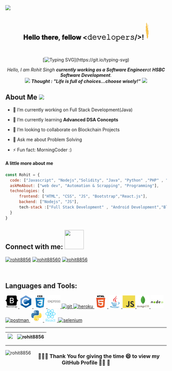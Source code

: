 
![](https://komarev.com/ghpvc/?username=your-rohit8856&style=flat-square)


<!-- ![Github Banner](https://github.com/Jaydeep-Yadav/Jaydeep-Yadav/blob/main/banner.png) -->

<div align="center">
<h2> 𝐇𝐞𝐥𝐥𝐨 𝐭𝐡𝐞𝐫𝐞, 𝐟𝐞𝐥𝐥𝐨𝐰 <𝚍𝚎𝚟𝚎𝚕𝚘𝚙𝚎𝚛𝚜/>! <img src="https://github.com/ABSphreak/ABSphreak/blob/master/gifs/Hi.gif" width="10px" height="60"></h2>
 </div>
  
<div align="center">
  
  <span>‎‎‎‎‎‎‎‎‎‎‎‎‎‎‎‎‎‎‎‎‎</span>
  
[![Typing SVG](https://readme-typing-svg.herokuapp.com?font=IBM+Plex+Sans&color=ff1493&size=36&lines=‎‎‎‎‎‎‎‎‎‎‎‎‎‎‎‎‎‎‎‎‎+Hey!+It's+Rohit!;I'm+a+Software+Developer...;I+❤+DSA..)](https://git.io/typing-svg)
</div>

<p align="center">
  
  
  <em>
    Hello, I am Rohit Singh <b> currently working as a Software Engineer</b>at <b> HSBC Software Development</b></a>. 
  </em> 
  <br>
  <img src="https://media.giphy.com/media/gH3LO09IOiZIqePwv9/giphy.gif" width="50"  /> <b><i align="center">Thought : "Life is full of choices…choose wisely!”</i></b> <img src="https://media.giphy.com/media/qjqUcgIyRjsl2/giphy.gif" width="50" />
</p>

<div>
  <h2> About Me <img src="https://img.icons8.com/color/48/000000/user-male-circle--v2.png" width = 30px></h2>

<!-- 
 <img align="right" height=300px  width=250px alt="Unicorn" src="https://media.giphy.com/media/3ohs4BSacFKI7A717y/giphy.gif" /> -->

- 🔭 I’m currently working on Full Stack Development(Java)
  
- 🌱 I’m currently learning **Advanced DSA Concepts**
  
- 👯 I’m looking to collaborate on Blockchain Projects
- 💬 Ask me about Problem Solving
- ⚡ Fun fact: MorningCoder :)

  
#### A little more about me
```javascript
const Rohit = {
  code: ["Javascript", "Nodejs","Solidity", "Java", "Python" ,"PHP" , "C++"],
  askMeAbout: ["web dev", "Automation & Scrapping", "Programming"],
  technologies: {
      frontend: ["HTML", "CSS", "JS", "Bootstrap","React.js"],
      backend: ["Nodejs", "JS"],
      tech-stack :["Full Stack Development" , "Android Development","BlockChain Development"]
  }
}
```
</div>  
<h2 align="left">Connect with me:  <img src='https://raw.githubusercontent.com/ShahriarShafin/ShahriarShafin/main/Assets/handshake.gif' width="60px" height="60"> </h2>
<p align="left">
<a href="https://www.linkedin.com/in/rohit-singh-3837111a1/" target="blank"><img align="center" src="https://raw.githubusercontent.com/rahuldkjain/github-profile-readme-generator/master/src/images/icons/Social/linked-in-alt.svg" alt="rohit8856" height="30" width="40" /></a>
<a href="https://leetcode.com/rohit88560/" target="blank"><img align="center" src="https://raw.githubusercontent.com/rahuldkjain/github-profile-readme-generator/master/src/images/icons/Social/leet-code.svg" alt="rohit88560" height="30" width="40" /></a>
<a href="https://auth.geeksforgeeks.org/user/rohitsingh000065/profile" target="blank"><img align="center" src="https://raw.githubusercontent.com/rahuldkjain/github-profile-readme-generator/master/src/images/icons/Social/geeks-for-geeks.svg" alt="rohit8856" height="30" width="40" /></a>
</p>‎‎

<div align="left">
<h2>Languages and Tools:  </h2>
</div>
<p align="left"> <a href="https://getbootstrap.com" target="_blank"> <img src="https://raw.githubusercontent.com/devicons/devicon/master/icons/bootstrap/bootstrap-plain-wordmark.svg" alt="bootstrap" width="40" height="40"/> </a> <a href="https://www.cprogramming.com/" target="_blank"> <img src="https://raw.githubusercontent.com/devicons/devicon/master/icons/c/c-original.svg" alt="c" width="40" height="40"/> </a> <a href="https://www.w3schools.com/css/" target="_blank"> <img src="https://raw.githubusercontent.com/devicons/devicon/master/icons/css3/css3-original-wordmark.svg" alt="css3" width="40" height="40"/> </a> <a href="https://expressjs.com" target="_blank"> <img src="https://raw.githubusercontent.com/devicons/devicon/master/icons/express/express-original-wordmark.svg" alt="express" width="40" height="40"/> </a> <a href="https://git-scm.com/" target="_blank"> <img src="https://www.vectorlogo.zone/logos/git-scm/git-scm-icon.svg" alt="git" width="40" height="40"/> </a> <a href="https://heroku.com" target="_blank"> <img src="https://www.vectorlogo.zone/logos/heroku/heroku-icon.svg" alt="heroku" width="40" height="40"/> </a> <a href="https://www.w3.org/html/" target="_blank"> <img src="https://raw.githubusercontent.com/devicons/devicon/master/icons/html5/html5-original-wordmark.svg" alt="html5" width="40" height="40"/> </a> <a href="https://www.java.com" target="_blank"> <img src="https://raw.githubusercontent.com/devicons/devicon/master/icons/java/java-original.svg" alt="java" width="40" height="40"/> </a> <a href="https://developer.mozilla.org/en-US/docs/Web/JavaScript" target="_blank"> <img src="https://raw.githubusercontent.com/devicons/devicon/master/icons/javascript/javascript-original.svg" alt="javascript" width="40" height="40"/> </a> <a href="https://www.mongodb.com/" target="_blank"> <img src="https://raw.githubusercontent.com/devicons/devicon/master/icons/mongodb/mongodb-original-wordmark.svg" alt="mongodb" width="40" height="40"/> </a> <a href="https://nodejs.org" target="_blank"> <img src="https://raw.githubusercontent.com/devicons/devicon/master/icons/nodejs/nodejs-original-wordmark.svg" alt="nodejs" width="40" height="40"/> </a> <a href="https://postman.com" target="_blank"> <img src="https://www.vectorlogo.zone/logos/getpostman/getpostman-icon.svg" alt="postman" width="40" height="40"/> </a> <a href="https://www.python.org" target="_blank"> <img src="https://raw.githubusercontent.com/devicons/devicon/master/icons/python/python-original.svg" alt="python" width="40" height="40"/> </a> <a href="https://reactjs.org/" target="_blank"> <img src="https://raw.githubusercontent.com/devicons/devicon/master/icons/react/react-original-wordmark.svg" alt="react" width="40" height="40"/> </a> <a href="https://www.selenium.dev" target="_blank"> <img src="https://raw.githubusercontent.com/detain/svg-logos/780f25886640cef088af994181646db2f6b1a3f8/svg/selenium-logo.svg" alt="selenium" width="40" height="40"/> </a> </p>
<hr>

|<img src="https://github-readme-streak-stats.herokuapp.com/?user=rohit8856"/>|<img align="center" src="https://github-readme-stats.vercel.app/api?username=rohit8856&show_icons=true&locale=en" alt="rohit8856" />|
|---|---|
___

<img align="left" src="https://github-readme-stats.vercel.app/api/top-langs?username=rohit8856&show_icons=true&locale=en&layout=compact" alt="rohit8856" />


<div align="center">

### 👩‍🚀🚀 Thank You for giving the time 😄 to view my GitHub  Profile 👩‍🚀 🚀
</div>



